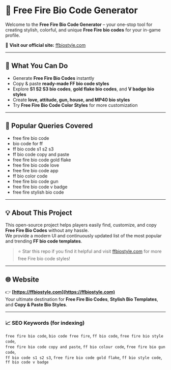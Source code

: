 # 🎯 Free Fire Bio Code Generator

Welcome to the **Free Fire Bio Code Generator** – your one-stop tool for creating stylish, colorful, and unique **Free Fire bio codes** for your in-game profile.  

🔗 **Visit our official site:** [ffbiostyle.com](https://ffbiostyle.com)

---

## 🚀 What You Can Do

- Generate **Free Fire Bio Codes** instantly  
- Copy & paste **ready-made FF bio code styles**  
- Explore **S1 S2 S3 bio codes**, **gold flake bio codes**, and **V badge bio styles**  
- Create **love, attitude, gun, house, and MP40 bio styles**  
- Try **Free Fire Bio Code Color Styles** for more customization  

---

## 🧩 Popular Queries Covered

- free fire bio code  
- bio code for ff  
- ff bio code s1 s2 s3  
- ff bio code copy and paste  
- free fire bio code gold flake  
- free fire bio code love  
- free fire bio code app  
- ff bio color code  
- free fire bio code gun  
- free fire bio code v badge  
- free fire stylish bio code  

---

## 💡 About This Project

This open-source project helps players easily find, customize, and copy **Free Fire Bio Codes** without any hassle.  
We provide a modern UI and continuously updated list of the most popular and trending **FF bio code templates**.  

> ⭐ Star this repo if you find it helpful and visit [ffbiostyle.com](https://ffbiostyle.com) for more free Fire bio code styles!

---

## 🌐 Website

👉 **[https://ffbiostyle.com](https://ffbiostyle.com)**  
Your ultimate destination for **Free Fire Bio Codes**, **Stylish Bio Templates**, and **Copy & Paste Bio Styles**.

---

### 📈 SEO Keywords (for indexing)

`free fire bio code`, `bio code free fire`, `ff bio code`, `free fire bio style code`,  
`free fire bio code copy and paste`, `ff bio colour code`, `free fire bio gun code`,  
`ff bio code s1 s2 s3`, `free fire bio code gold flake`, `ff bio style code`, `ff bio code v badge`
